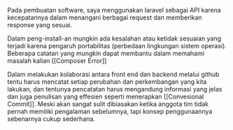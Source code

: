 Pada pembuatan software, saya menggunakan laravel sebagai API karena kecepatannya dalam menangani berbagai request dan memberikan response yang sesuai.

Dalam peng-install-an mungkin ada kesalahan atau ketidak sesuaian yang terjadi karena pengaruh portabilitas (perbedaan lingkungan sistem operasi). Beberapa catatan yang mungkin dapat membantu dalam memahami masalah kalian [[Composer Error]]

Dalam melakukan kolaborasi antara front end dan backend melalui github tentu harus mencatat setiap perubahan dan perkembangan yang kita lakukan, dan tentunya pencatatan harus mengandung informasi yang jelas dan juga penulisan yang effesien seperti menerapkan [[Convesional Commit]]. Meski akan sangat sulit dibiasakan ketika anggota tim tidak pernah memiliki pengalaman sebelumnya, tapi konsep penggunaannya sebenarnya cukup sederhana.
